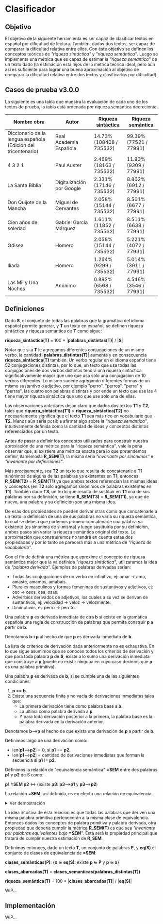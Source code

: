 # Clasificador

## Objetivo

El objetivo de la siguiente herramienta es ser capaz de clasificar textos en español por dificultad de lectura. También, dados dos textos, ser capaz de comparar la dificultad relativa entre ellos. Con éste objetivo se definen los conceptos teóricos de _"riqueza sintáctica"_ y _"riqueza semántica"_. Luego se implementa una métrica que es capaz de estimar la _"riqueza semántica"_ de un texto dado (la estimación está lejos de la métrica teórica ideal, pero aún así es suficiente para lograr una buena aproximación al objetivo de comparar la dificultad relativa entre dos textos y clasificarlos por dificultad).

## Casos de prueba v3.0.0

La siguiente es una tabla que muestra la evaluación de cada uno de los textos de prueba, la tabla está ordenada por riqueza semántica decreciente.

|  Nombre obra | Autor | Riqueza sintáctica | Riqueza semántica |
| --- | --- | --- | --- |
| Diccionario de la lengua española (Edición del tricentenario) | Real Academia Española | 14.73% (108408 / 735532) | 99.39% (77521 / 77991) |
| 4 3 2 1 | Paul Auster | 2.469% (18163 / 735532) | 11.93% (9309 / 77991) |
| La Santa Biblia | Digitalización por Google | 2.331% (17146 / 735532) | 8.862% (6912 / 77991) |
| Don Quijote de la Mancha | Miguel de Cervantes | 2.058% (15144 / 735532) | 8.561% (6677 / 77991) |
| Cien años de soledad | Gabriel García Márquez | 1.611% (11852 / 735532) | 8.511% (6638 / 77991) |
| Odisea | Homero | 2.058% (15144 / 735532) | 5.221% (4072 / 77991) |
| Ilíada | Homero | 1.264% (9299 / 735532) | 5.014% (3911 / 77991) |
| Las Mil y Una Noches | Anónimo | 0.892% (6568 / 735532) | 4.546% (3546 / 77991) |

## Definiciones 

Dado **S**, el conjunto de todas las palabras que la gramática del idioma español permite generar, y **T** un texto en español, se definen riqueza sintáctica y riqueza semántica de **T** como sigue:

**riqueza_sintáctica(T)** = 100 * |**palabras_distintas(T)**| / |**S**|

Notar que si a **T** le agregamos diferentes conjugaciones de un mismo verbo, la cantidad |**palabras_distintas(T)**| aumenta y en consecuencia **riqueza_sintáctica(T)** también. Un verbo regular en el idioma español tiene 52 conjugaciones distintas, por lo que, un texto que usa todas las conjugaciones de dos verbos distintos tendrá una riqueza sintáctica significativamente mayor que uno que usa sólo una conjugacion de 10 verbos diferentes. Lo mismo sucede agregando diferentes formas de un mismo sustantivo o adjetivo, por ejemplo "perro", "perros", "perra" y "perras", las cuatro son palabras distintas y por ende un texto que use las 4 tiene mayor riqueza sintáctica que uno que use solo una de ellas.

Las observaciones anteriores dejan claro que dados dos textos **T1** y **T2**, tales que **riqueza_sintáctica(T1)** > **riqueza_sintáctica(T2)** no necesariamente significa que el texto **T1** sea más rico en vocabulario que **T2**. Menos aún sería posible afirmar algo sobre la _"riqueza semántica"_, intuitivamente definida como la cantidad de ideas y conceptos distintos referenciados por un texto.

Antes de pasar a definir los conceptos utilizados para construir nuestra aproxiación de una métrica para la "riqueza semántica", vale la pena observar que, si existiera una métrica exacta para lo que pretendemos definir, llamémosla **R_SEM(T)**, la misma sería _"invariante por sinónimos"_ e _"invariante por definiciones"_.

Más precisamente, sea **T2** un texto que resulta de concatenarle a **T1** sinónimos de alguna de las palabras ya existentes en **T1**, entonces **R_SEM(T2)** = **R_SEM(T1)** ya que ambos textos referencian las mismas ideas y conceptos (en **T2** sólo agregamos sinónimos de palabras existentes en **T1**). También dado **T3**, un texto que resulta de sustituir en **T1** una de sus palabras por su definición, se tiene **R_SEM(T3)** = **R_SEM(T1)**, ya que de nuevo, una palabra y su definición son una misma idea.

De esas dos propiedades se pueden derivar otras como que concatenarle a un texto la definición de una de sus palabras no varía su riqueza semántica, lo cual se debe a que podemos primero concatenarle una palabra ya existente (es sinónima de si misma) y luego sustituirla por su definición, ambos pasos sin variar la riqueza semántica original del texto. La aproximación que construiremos no tendrá en cuenta estas dos propiedades y por lo tanto se parecerá más a una métrica de _"riqueza de vocabulario"_.

Con el fin de definir una métrica que aproxime el concepto de riqueza semántica mejor que la ya definida _"riqueza sintáctica"_, utilizaremos la idea de _"palabra derivada"_.
Ejemplos de palabras derivadas serían:
- Todas las conjugaciones de un verbo en infinitivo, ej: amar -> amo, amaste, amamos, amabais.
- Plurales masculinos y formas femeninas de sustantivos y adjetivos, ej: oso -> osos, osa, osas.
- Adverbios derivados de adjetivos, los cuales a su vez se derivan de sustantivos, ej: velocidad -> veloz -> velozmente.
- Diminutivos, ej: perro -> perrito.

Una palabra **p** es derivada inmediata de otra **b** si existe en la gramática española una regla de construcción de palabras que permita construir **p** a partir de **b**.

Denotamos **b**->**p** al hecho de que **p** es derivada inmediata de **b**.

La lista de criterios de derivación dada anteriormente no es exhaustiva. En lo que sigue asumimos que se conocen todos los criterios de derivación y que para toda palabra **p** de **S**, existe a lo sumo una derivación inmediata que construye a **p** (puede no existir ninguna en cuyo caso decimos que **p** es una palabra primitiva).

Una palabra **p** es derivada de **b**, si se cumple una de las siguientes condiciones: 
1. **p** == **b**.
2. Existe una secuencia finita y no vacía de derivaciones inmediatas tales que:
	- La primera derivación tiene como palabra base a **b**.
	- La ultima como palabra derivada a **p**.
	- Y para toda derivación posterior a la primera, la palabra base es la palabra derivada en la derivación anterior.

Denotamos **b**-->**p** el hecho de que exista una derivación de **p** a partir de **b**.

Definimos largo de una derivacion como:
- len(**p1**-->**p2**) = 0, si **p1** == **p2**.
- len(**p1**-->**p2**) = cantidad de derivaciones inmediatas que forman la secuencia si **p1** != **p2**.

Definimos la relación de "equivalencia semántica" **=SEM** entre dos palabras **p1** y **p2** de S como:

**p1 =SEM p2** <=> (existe **p3**: **p3**-->**p1** y **p3**-->**p2**)

La relación **=SEM**, así definida, es en efecto una relación de equivalencia. 

<details>

<summary> Ver demostración </summary>

1.	**p1 =SEM p1**: ya que **p1**-->**p1** por ser **p1** == **p1**.
2.	Si **p1 =SEM p2**, existe **p3**: **p3**-->**p1** y **p3**-->**p2**, entonces, para el mismo **p3**: **p3**-->**p2** y **p3**-->**p1**, es decir **p2 =SEM p1**.
3.	Si **p1 =SEM p2** y **p2 =SEM p3**, existen **p4** y **p5** tales que:
	- **p4**-->**p1** y **p4**-->**p2**
	- **p5**-->**p2** y **p5**-->**p3**
	
	Por inducción en los largos de **p4**-->**p2** y **p5**-->**p2** demostraremos que hay un ancestro común a **p3** y **p1**.
	
	- Largos 0 y 0: **p4** == **p2**, **p5** == **p2**, entonces **p5** == **p4**, entonces el ancestro común a **p3** y **p1** es **p4**.
	- Largos 0 y n+1, asumiendo cierto 0 y n: **p4** == **p2**, entonces hay una derivación **p5**-->**p4**, concatenandole la derivación **p4**-->**p1** tenemos que **p5**-->**p1**, por lo tanto **p5** es un ancestro común a **p1** y **p3** (no  usamos la hipótesis inductiva).
	- Largos n+1 y 0, asumiendo ciertto n y 0: **p5** == **p2**, entonces hay una derivación **p4**-->**p5**, concatenandole la derivacion **p5**-->**p3** tenemos que **p4**-->**p3**, por lo tanto **p4** es un ancestro común a **p1** y **p3** (no usamos la hipótesis inductiva).
	- Largos m+1 y n asumiendo cierto m y n: len(**p4**-->**p2**) = m+1, len(**p5**-->**p2**) = n, separando en casos:
	
		1. m+1 == n: m+1 > 0, entonces tanto **p4**-->**p2** como **p5**-->**p2** son secuencias de al menos una derivación inmediata. Entonces la última derivación inmediata de ambas secuencias es la misma ya que existe una única tal que deriva **p2**. Llamémosla **p_x**->**p2**, entonces existen derivaciones **p4**-->**p_x** y **p5**-->**p_x** del mismo largo tales que su última derivación  inmediata es la misma, de nuevo debido a que existe una única tal que p_x es la palabra derivada, y por ende se puede asegurar la existencia de un par de derivaciones del mismo largo **p4**-->**p_y**, **p5**-->**p_y**, con largo menor a len(**p4**-->**p_x**), debido a que las derivaciones originales son de largo finito, el proceso se puede repetir hasta hayar que existen derivaciones de largo 1, es decir derivaciones inmediatas **p4**->**p_z**, **p5**->**p_z** para un **p_z** de S, lo cual implica que **p4** es igual a **p5**.Entonces **p4** == **p5**, es ancestro común a **p1** y **p3**.
		2. m+1 > n: n > 0 (el caso n = 0 ya lo cubrimos en un paso inductivo anterior), entonces tanto **p4**-->**p2** como **p5**-->**p2** son secuencias de al menos una derivación inmediata. Entonces la última derivación inmediata de ambas secuencias es la misma ya que existe una única tal que deriva **p2**. Mediante el mismo proceso descrito en el caso anterior, que consiste en encontrar nuevos pares de derivaciones con uno menos de longitud en cada paso, y cuya palabra derivada coincide, se llega a que existen derivaciones **p4**-->**p_z** y **p5**-->**p_z**, tales que:
			- len(**p4**-->**p_z**) > 1
			- len(**p5**-->**p_z**) = 1, **p5**-->**p_z** es en realidad una derivacion inmediata **p5**->**p_z**, que coincide con la última derivación inmediata de **p4**-->**p_z**. 
		
			Luego, existe una derivación **p4**-->**p5** tal que:
		
			- len(**p4**-->**p5**) >= 1 y **p4**-->**p5** concatenado con **p5**->**p_z** es igual a la derivacion completa **p4**-->**p_z**.
		
			Dado que existe **p4**-->**p5**, concatenándole **p5**-->**p3**, se tiene que **p4**-->**p3**, por lo tanto **p4** es ancestro común de **p2** y **p3**.
		3. n > m+1: m+1 > 0, este caso es simétrico al anterior y llegamos a que existe una derivacion **p5**-->**p4**, y por lo tanto concatenandole **p4**-->**p2** se tiene que **p5**-->**p2**, por lo tanto **p5** es ancestro común de **p2** y **p3**.
			
	En todos los casos existe un **p** tal que **p**-->**p2** y **p**-->**p3**, por lo tanto se concluye que **p2 =SEM p3**.
4.	Los tres puntos anteriores muestran que **=SEM** es una relación reflexiva, simétrica y transitiva, es decir, de equivalencia.

</details>

La idea intuitiva de ésta relacion es que todas las palabras que deriven una misma palabra primitiva pertenecerán a la misma clase de equivalencia. Entonces dados los conceptos de palabra primitiva y palabra derivada, otra propiedad que debería cumplir la métrica **R_SEM(T)** es que sea _"invariante por palabras equivalentes bajo **=SEM**"_. Ésta será la propiedad principal que tratará de cumplir nuestra estimación de **R_SEM**.

Definimos entonces, dado un texto **T**, un conjunto de palabras **P**, y **eq(S)** el conjunto de clases de equivalencia de **=SEM**:

**clases_semánticas(P)**: {**x** ∈ **eq(S)**: existe **p** ∈ **P** y **p** ∈ **x**}

**clases_abarcadas(T)** = **clases_semanticas(palabras_distintas(T))**

**riqueza_semántica(T)** = 100 * |**clases_abarcadas(T)**| / |**eq(S)**|

WIP...

## Implementación

WIP...
